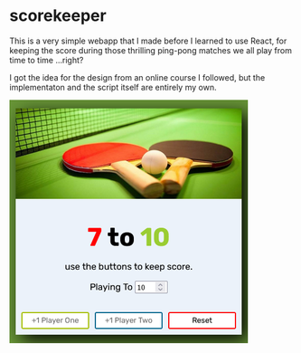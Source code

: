 # scorekeeper
This is a very simple webapp that I made before I learned to use React, for keeping the score during those thrilling ping-pong matches we all play from time to time ...right? 

I got the idea for the design from an online course I followed, but the implementaton and the script itself are entirely my own.

![demo image](https://github.com/agolautner/js-score-keeper/blob/main/pingpong.png?raw=true)
